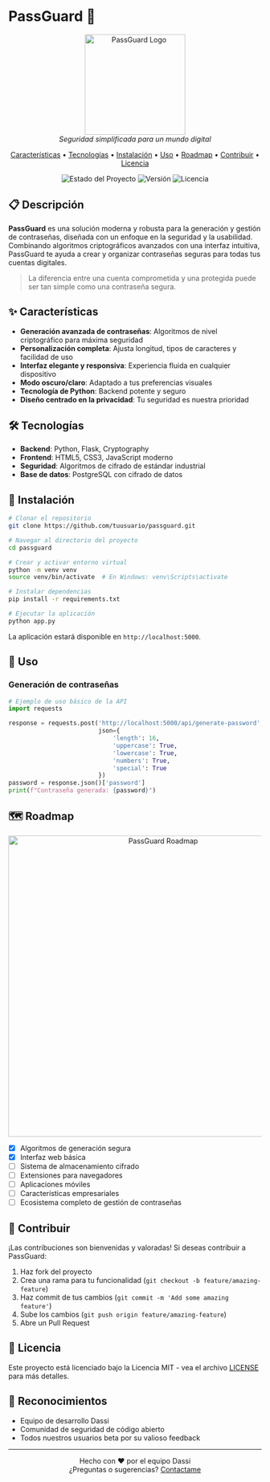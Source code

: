 # PassGuard 🔐

<p align="center">
  <img src="docs/images/passguard-logo.png" alt="PassGuard Logo" width="200"/>
  <br>
  <em>Seguridad simplificada para un mundo digital</em>
</p>

<p align="center">
  <a href="#características">Características</a> •
  <a href="#tecnologías">Tecnologías</a> •
  <a href="#instalación">Instalación</a> •
  <a href="#uso">Uso</a> •
  <a href="#roadmap">Roadmap</a> •
  <a href="#contribuir">Contribuir</a> •
  <a href="#licencia">Licencia</a>
</p>

<p align="center">
  <img alt="Estado del Proyecto" src="https://img.shields.io/badge/estado-en%20desarrollo-yellow">
  <img alt="Versión" src="https://img.shields.io/badge/versión-0.1.0-blue">
  <img alt="Licencia" src="https://img.shields.io/badge/licencia-MIT-green">
</p>

## 📋 Descripción

**PassGuard** es una solución moderna y robusta para la generación y gestión de contraseñas, diseñada con un enfoque en la seguridad y la usabilidad. Combinando algoritmos criptográficos avanzados con una interfaz intuitiva, PassGuard te ayuda a crear y organizar contraseñas seguras para todas tus cuentas digitales.

> La diferencia entre una cuenta comprometida y una protegida puede ser tan simple como una contraseña segura.

## ✨ Características

- **Generación avanzada de contraseñas**: Algoritmos de nivel criptográfico para máxima seguridad
- **Personalización completa**: Ajusta longitud, tipos de caracteres y facilidad de uso
- **Interfaz elegante y responsiva**: Experiencia fluida en cualquier dispositivo
- **Modo oscuro/claro**: Adaptado a tus preferencias visuales
- **Tecnología de Python**: Backend potente y seguro
- **Diseño centrado en la privacidad**: Tu seguridad es nuestra prioridad

## 🛠️ Tecnologías

- **Backend**: Python, Flask, Cryptography
- **Frontend**: HTML5, CSS3, JavaScript moderno
- **Seguridad**: Algoritmos de cifrado de estándar industrial
- **Base de datos**: PostgreSQL con cifrado de datos

## 🚀 Instalación

```bash
# Clonar el repositorio
git clone https://github.com/tuusuario/passguard.git

# Navegar al directorio del proyecto
cd passguard

# Crear y activar entorno virtual
python -m venv venv
source venv/bin/activate  # En Windows: venv\Scripts\activate

# Instalar dependencias
pip install -r requirements.txt

# Ejecutar la aplicación
python app.py
```

La aplicación estará disponible en `http://localhost:5000`.

## 📖 Uso

### Generación de contraseñas

```python
# Ejemplo de uso básico de la API
import requests

response = requests.post('http://localhost:5000/api/generate-password', 
                         json={
                             'length': 16,
                             'uppercase': True,
                             'lowercase': True,
                             'numbers': True,
                             'special': True
                         })
password = response.json()['password']
print(f"Contraseña generada: {password}")
```

## 🗺️ Roadmap

<p align="center">
  <img src="docs/images/passguard-roadmap.png" alt="PassGuard Roadmap" width="600"/>
</p>

- [x] Algoritmos de generación segura
- [x] Interfaz web básica
- [ ] Sistema de almacenamiento cifrado
- [ ] Extensiones para navegadores
- [ ] Aplicaciones móviles
- [ ] Características empresariales
- [ ] Ecosistema completo de gestión de contraseñas

## 👥 Contribuir

¡Las contribuciones son bienvenidas y valoradas! Si deseas contribuir a PassGuard:

1. Haz fork del proyecto
2. Crea una rama para tu funcionalidad (`git checkout -b feature/amazing-feature`)
3. Haz commit de tus cambios (`git commit -m 'Add some amazing feature'`)
4. Sube los cambios (`git push origin feature/amazing-feature`)
5. Abre un Pull Request

## 📄 Licencia

Este proyecto está licenciado bajo la Licencia MIT - vea el archivo [LICENSE](LICENSE) para más detalles.

## 🌟 Reconocimientos

- Equipo de desarrollo Dassi
- Comunidad de seguridad de código abierto
- Todos nuestros usuarios beta por su valioso feedback

---

<p align="center">
  Hecho con ❤️ por el equipo Dassi
  <br>
  ¿Preguntas o sugerencias? <a href="mailto:luisgerman.mtzh@gmail.com">Contactame</a>
</p>
